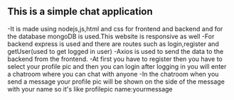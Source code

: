 ## This is a simple chat application 
-It is made using nodejs,js,html and css for frontend and backend and for the database mongoDB is used.This website is responsive as well
-For backend express is used and there are routes such as login,register and getUser(used to get logged in user)
-Axios is used to send the data to the backend from the frontend.
-At first you have to register then you have to select your profile pic and then you can login after logging in you will enter a chatroom where you can chat with anyone
-In the chatroom when you send a message your profile pic will be shown on the side of the message with your name so it's like
profilepic name:yourmessage